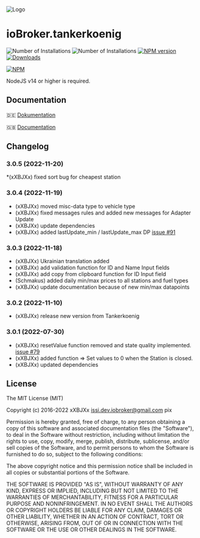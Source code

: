 ![Logo](admin/tankerkoenig.png)
# ioBroker.tankerkoenig

![Number of Installations](http://iobroker.live/badges/tankerkoenig-installed.svg) 
![Number of Installations](http://iobroker.live/badges/tankerkoenig-stable.svg) 
[![NPM version](http://img.shields.io/npm/v/iobroker.tankerkoenig.svg)](https://www.npmjs.com/package/iobroker.tankerkoenig)
[![Downloads](https://img.shields.io/npm/dm/iobroker.tankerkoenig.svg)](https://www.npmjs.com/package/iobroker.tankerkoenig)

[![NPM](https://nodei.co/npm/iobroker.tankerkoenig.png?downloads=true)](https://nodei.co/npm/iobroker.tankerkoenig/)


NodeJS v14 or higher is required.

## Documentation
:de: [Dokumentation](/docs/de/doc_tankerkoenig_de.md)

:uk: [Documentation](/docs/en/doc_tankerkoenig_en.md)


## Changelog
 <!--
 Release Script: https://github.com/AlCalzone/release-script
 Placeholder for the next version (at the beginning of the line):
 ### __WORK IN PROGRESS__ (- falls nicht benötigt löschen sonst klammern entfernen und nach dem - dein text schreiben)
 -->
### 3.0.5 (2022-11-20)
*(xXBJXx) fixed sort bug for cheapest station

### 3.0.4 (2022-11-19)
* (xXBJXx) moved misc-data type to vehicle type 
* (xXBJXx) fixed messages rules and added new messages for Adapter Update
* (xXBJXx) update dependencies
* (xXBJXx) added lastUpdate_min / lastUpdate_max DP [issue #91](https://github.com/iobroker-community-adapters/ioBroker.tankerkoenig/issues/91)

### 3.0.3 (2022-11-18)
* (xXBJXx) Ukrainian translation added
* (xXBJXx) add validation function for ID and Name Input fields
* (xXBJXx) add copy from clipboard function for ID Input field
* (Schmakus) added daily min/max prices to all stations and fuel types
* (xXBJXx) update documentation because of new min/max datapoints

### 3.0.2 (2022-11-10)
* (xXBJXx) release new version from Tankerkoenig

### 3.0.1 (2022-07-30)
* (xXBJXx) resetValue function removed and state quality implemented. [issue #79](https://github.com/iobroker-community-adapters/ioBroker.tankerkoenig/issues/79)
* (xXBJXx) added function => Set values to 0 when the Station is closed.
* (xXBJXx) updated dependencies

## License

The MIT License (MIT)

Copyright (c) 2016-2022 xXBJXx <issi.dev.iobroker@gmail.com> pix

Permission is hereby granted, free of charge, to any person obtaining a copy
of this software and associated documentation files (the "Software"), to deal
in the Software without restriction, including without limitation the rights
to use, copy, modify, merge, publish, distribute, sublicense, and/or sell
copies of the Software, and to permit persons to whom the Software is
furnished to do so, subject to the following conditions:

The above copyright notice and this permission notice shall be included in
all copies or substantial portions of the Software.

THE SOFTWARE IS PROVIDED "AS IS", WITHOUT WARRANTY OF ANY KIND, EXPRESS OR
IMPLIED, INCLUDING BUT NOT LIMITED TO THE WARRANTIES OF MERCHANTABILITY,
FITNESS FOR A PARTICULAR PURPOSE AND NONINFRINGEMENT. IN NO EVENT SHALL THE
AUTHORS OR COPYRIGHT HOLDERS BE LIABLE FOR ANY CLAIM, DAMAGES OR OTHER
LIABILITY, WHETHER IN AN ACTION OF CONTRACT, TORT OR OTHERWISE, ARISING FROM,
OUT OF OR IN CONNECTION WITH THE SOFTWARE OR THE USE OR OTHER DEALINGS IN
THE SOFTWARE.
